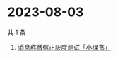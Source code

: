 # 2023-08-03

共 1 条

<!-- BEGIN -->
<!-- 最后更新时间 Thu Aug 03 2023 03:09:10 GMT+0800 (China Standard Time) -->

1. [消息称微信正灰度测试「小绿书」](https://www.zhihu.com/search?q=消息称微信正灰度测试「小绿书」)

<!-- END -->
